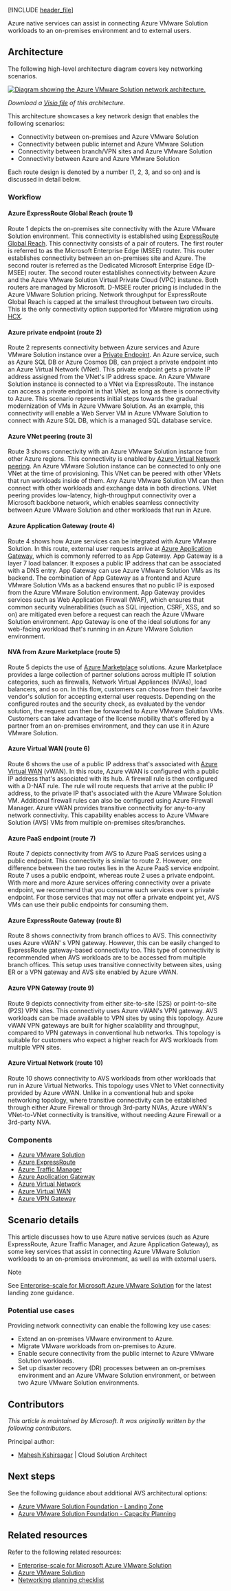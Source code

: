 [!INCLUDE [header_file](../../../includes/sol-idea-header.md)]

Azure native services can assist in connecting Azure VMware Solution workloads to an on-premises environment and to external users.

## Architecture

The following high-level architecture diagram covers key networking scenarios.

[![Diagram showing the Azure VMware Solution network architecture.](../media/azure-vmware-solution-networking.png)](../media/azure-vmware-solution-networking.svg#lightbox)

*Download a [Visio file](https://arch-center.azureedge.net/azure-vmware-solution-networking.vsdx) of this architecture.*

This architecture showcases a key network design that enables the following scenarios:

- Connectivity between on-premises and Azure VMware Solution
- Connectivity between public internet and Azure VMware Solution
- Connectivity between branch/VPN sites and Azure VMware Solution
- Connectivity between Azure and Azure VMware Solution

Each route design is denoted by a number (1, 2, 3, and so on) and is discussed in detail below.

### Workflow

#### Azure ExpressRoute Global Reach (route 1)

Route 1 depicts the on-premises site connectivity with the Azure VMware Solution environment. This connectivity is established using [ExpressRoute Global Reach](/azure/expressroute/expressroute-global-reach). This connectivity consists of a pair of routers. The first router is referred to as the Microsoft Enterprise Edge (MSEE) router. This router establishes connectivity between an on-premises site and Azure. The second router is referred as the Dedicated Microsoft Enterprise Edge (D-MSEE) router. The second router establishes connectivity between Azure and the Azure VMware Solution Virtual Private Cloud (VPC) instance. Both routers are managed by Microsoft. D-MSEE router pricing is included in the Azure VMware Solution pricing. Network throughput for ExpressRoute Global Reach is capped at the smallest throughout between two circuits. This is the only connectivity option supported for VMware migration using [HCX](/azure/azure-vmware/tutorial-deploy-vmware-hcx).

#### Azure private endpoint (route 2)

Route 2 represents connectivity between Azure services and Azure VMware Solution instance over a [Private Endpoint](/azure/private-link/private-endpoint-overview). An Azure service, such as Azure SQL DB or Azure Cosmos DB, can project a private endpoint into an Azure Virtual Network (VNet). This private endpoint gets a private IP address assigned from the VNet's IP address space. An Azure VMware Solution instance is connected to a VNet via ExpressRoute. The instance can access a private endpoint in that VNet, as long as there is connectivity to Azure. This scenario represents initial steps towards the gradual modernization of VMs in Azure VMware Solution. As an example, this connectivity will enable a Web Server VM in Azure VMware Solution to connect with Azure SQL DB, which is a managed SQL database service.

#### Azure VNet peering (route 3)

Route 3 shows connectivity with an Azure VMware Solution instance from other Azure regions. This connectivity is enabled by [Azure Virtual Network peering](/azure/virtual-network/virtual-network-peering-overview). An Azure VMware Solution instance can be connected to only one VNet at the time of provisioning. This VNet can be peered with other VNets that run workloads inside of them. Any Azure VMware Solution VM can then connect with other workloads and exchange data in both directions. VNet peering provides low-latency, high-throughput connectivity over a Microsoft backbone network, which enables seamless connectivity between Azure VMware Solution and other workloads that run in Azure.

#### Azure Application Gateway (route 4)

Route 4 shows how Azure services can be integrated with Azure VMware Solution. In this route, external user requests arrive at [Azure Application Gateway](/azure/application-gateway/overview), which is commonly referred to as App Gateway. App Gateway is a layer 7 load balancer. It exposes a public IP address that can be associated with a DNS entry. App Gateway can use Azure VMware Solution VMs as its backend. The combination of App Gateway as a frontend and Azure VMware Solution VMs as a backend ensures that no public IP is exposed from the Azure VMware Solution environment. App Gateway provides services such as Web Application Firewall (WAF), which ensures that common security vulnerabilities (such as SQL injection, CSRF, XSS, and so on) are mitigated even before a request can reach the Azure VMware Solution environment. App Gateway is one of the ideal solutions for any web-facing workload that's running in an Azure VMware Solution environment.

#### NVA from Azure Marketplace (route 5)

Route 5 depicts the use of [Azure Marketplace](https://azuremarketplace.microsoft.com) solutions. Azure Marketplace provides a large collection of partner solutions across multiple IT solution categories, such as firewalls, Network Virtual Appliances (NVAs), load balancers, and so on. In this flow, customers can choose from their favorite vendor's solution for accepting external user requests. Depending on the configured routes and the security check, as evaluated by the vendor solution, the request can then be forwarded to Azure VMware Solution VMs.  Customers can take advantage of the license mobility that's offered by a partner from an on-premises environment, and they can use it in Azure VMware Solution.

#### Azure Virtual WAN (route 6)

Route 6 shows the use of a public IP address that's associated with [Azure Virtual WAN](/azure/azure-VMware/public-ip-usage) (vWAN). In this route, Azure vWAN is configured with a public IP address that's associated with its hub. A firewall rule is then configured with a D-NAT rule. The rule will route requests that arrive at the public IP address, to the private IP that's associated with the Azure VMware Solution VM. Additional firewall rules can also be configured using Azure Firewall Manager. Azure vWAN provides transitive connectivity for any-to-any network connectivity. This capability enables access to Azure VMware Solution (AVS) VMs from multiple on-premises sites/branches.

#### Azure PaaS endpoint (route 7)

Route 7 depicts connectivity from AVS to Azure PaaS services using a public endpoint. This connectivity is similar to route 2. However, one difference between the two routes lies in the Azure PaaS service endpoint. Route 7 uses a public endpoint, whereas route 2 uses a private endpoint. With more and more Azure services offering connectivity over a private endpoint, we recommend that you consume such services over s private endpoint. For those services that may not offer a private endpoint yet, AVS VMs can use their public endpoints for consuming them.

#### Azure ExpressRoute Gateway (route 8)

Route 8 shows connectivity from branch offices to AVS. This connectivity uses Azure vWAN' s VPN gateway. However, this can be easily changed to ExpressRoute gateway-based connectivity too. This type of connectivity is recommended when AVS workloads are to be accessed from multiple branch offices. This setup uses transitive connectivity between sites, using ER or a VPN gateway and AVS site enabled by Azure vWAN.

#### Azure VPN Gateway (route 9)

Route 9 depicts connectivity from either site-to-site (S2S) or point-to-site (P2S) VPN sites. This connectivity uses Azure vWAN's VPN gateway. AVS workloads can be made available to VPN sites by using this topology. Azure vWAN VPN gateways are built for higher scalability and throughput, compared to VPN gateways in conventional hub networks. This topology is suitable for customers who expect a higher reach for AVS workloads from multiple VPN sites.

#### Azure Virtual Network (route 10)

Route 10 shows connectivity to AVS workloads from other workloads that run in Azure Virtual Networks. This topology uses VNet to VNet connectivity provided by Azure vWAN. Unlike in a conventional hub and spoke networking topology, where transitive connectivity can be established through either Azure Firewall or through 3rd-party NVAs, Azure vWAN's VNet-to-VNet connectivity is transitive, without needing Azure Firewall or a 3rd-party NVA.

### Components

- [Azure VMware Solution](https://azure.microsoft.com/services/azure-vmware)
- [Azure ExpressRoute](https://azure.microsoft.com/services/expressroute)
- [Azure Traffic Manager](https://azure.microsoft.com/services/traffic-manager)
- [Azure Application Gateway](https://azure.microsoft.com/services/application-gateway)
- [Azure Virtual Network](https://azure.microsoft.com/services/virtual-network)
- [Azure Virtual WAN](https://azure.microsoft.com/services/virtual-wan)
- [Azure VPN Gateway](https://azure.microsoft.com/services/vpn-gateway)

## Scenario details

This article discusses how to use Azure native services (such as Azure ExpressRoute, Azure Traffic Manager, and Azure Application Gateway), as some key services that assist in connecting Azure VMware Solution workloads to an on-premises environment, as well as with external users.

> [!NOTE]
> See [Enterprise-scale for Microsoft Azure VMware Solution](/azure/cloud-adoption-framework/scenarios/azure-vmware/enterprise-scale-landing-zone) for the latest landing zone guidance.

### Potential use cases

Providing network connectivity can enable the following key use cases:

- Extend an on-premises VMware environment to Azure.
- Migrate VMware workloads from on-premises to Azure.
- Enable secure connectivity from the public internet to Azure VMware Solution workloads.
- Set up disaster recovery (DR) processes between an on-premises environment and an Azure VMware Solution environment, or between two Azure VMware Solution environments.

## Contributors

*This article is maintained by Microsoft. It was originally written by the following contributors.*

Principal author:

 * [Mahesh Kshirsagar](https://www.linkedin.com/in/mahesh-kshirsagar-msft) | Cloud Solution Architect

## Next steps

See the following guidance about additional AVS architectural options:

* [Azure VMware Solution Foundation - Landing Zone](/azure/architecture/solution-ideas/articles/azure-vmware-solution-foundation-landing-zone)
* [Azure VMware Solution Foundation - Capacity Planning](/azure/architecture/solution-ideas/articles/azure-vmware-solution-foundation-capacity)

## Related resources

Refer to the following related resources:

* [Enterprise-scale for Microsoft Azure VMware Solution](/azure/cloud-adoption-framework/scenarios/azure-vmware/enterprise-scale-landing-zone)
* [Azure VMware Solution](/azure/azure-vmware/)
* [Networking planning checklist](/azure/azure-vmware/tutorial-network-checklist)
